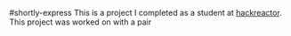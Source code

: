 #shortly-express
This is a project I completed as a student at [hackreactor](http://hackreactor.com). This project was worked on with a pair
